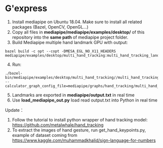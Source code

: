 # G'express
1. Install mediapipe on Ubuntu 18.04.  Make sure to install all related packages (Bazel, OpenCV, OpenGL...)
2. Copy all files in **mediapipe/mediapipe/examples/desktop/** of this repository into the **same path** of mediapipe project folder.
3. Build Mediapipe multiple hand landmark GPU with output:
```
bazel build -c opt --copt -DMESA_EGL_NO_X11_HEADERS mediapipe/examples/desktop/multi_hand_tracking:multi_hand_tracking_landmarks_gpu
```
4. Run:
```
./bazel-bin/mediapipe/examples/desktop/multi_hand_tracking//multi_hand_tracking_landmarks_gpu --calculator_graph_config_file=mediapipe/graphs/hand_tracking/multi_hand_tracking_mobile.pbtxt
```
5. Landmarks are exported in **mediapipe/output.txt** in real time
6. Use **load_mediapipe_out.py** load read output.txt into Python in real time

Update：
1. Follow the tutorial to install python wrapper of hand tracking model: https://github.com/metalwhale/hand_tracking
2. To extract the images of hand gesture, run get_hand_keypoints.py, example of dataset coming from https://www.kaggle.com/muhammadkhalid/sign-language-for-numbers
